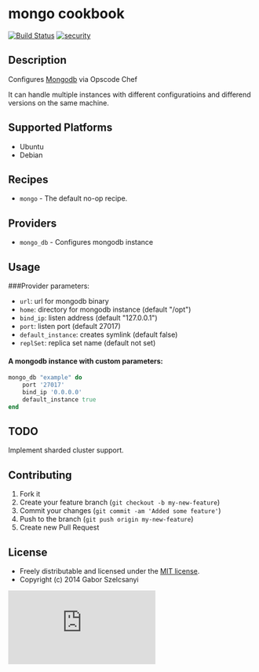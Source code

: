 # mongo cookbook
[![Build Status](https://travis-ci.org/szelcsanyi/chef-mongo.svg?branch=master)](https://travis-ci.org/szelcsanyi/chef-mongo)
[![security](https://hakiri.io/github/szelcsanyi/chef-mongo/master.svg)](https://hakiri.io/github/szelcsanyi/chef-mongo/master)

## Description

Configures [Mongodb](http://mongodb.org) via Opscode Chef

It can handle multiple instances with different configuratioins and differend versions on the same machine.

## Supported Platforms

* Ubuntu
* Debian

## Recipes

* `mongo` - The default no-op recipe.

## Providers
* `mongo_db` - Configures mongodb instance

## Usage
###Provider parameters:

* `url`: url for mongodb binary
* `home`: directory for mongodb instance (default "/opt")
* `bind_ip`: listen address (default "127.0.0.1")
* `port`: listen port (default 27017)
* `default_instance`: creates symlink (default false)
* `replSet`: replica set name (default not set)

#### A mongodb instance with custom parameters:
```ruby
mongo_db "example" do
    port '27017'
    bind_ip '0.0.0.0'
    default_instance true
end
```

## TODO
Implement sharded cluster support.

## Contributing

1. Fork it
2. Create your feature branch (`git checkout -b my-new-feature`)
3. Commit your changes (`git commit -am 'Added some feature'`)
4. Push to the branch (`git push origin my-new-feature`)
5. Create new Pull Request

## License

* Freely distributable and licensed under the [MIT license](http://szelcsanyi.mit-license.org/2014/license.html).
* Copyright (c) 2014 Gabor Szelcsanyi

[![image](https://ga-beacon.appspot.com/UA-56493884-1/chef-mongo/README.md)](https://github.com/szelcsanyi/chef-mongo)

